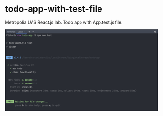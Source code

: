 # todo-app-with-test-file

Metropolia UAS React.js lab. Todo app with App.test.js file.

<img src="./src/assets/test.png" alt="Test png"></a>
